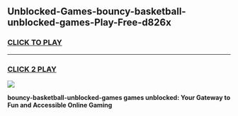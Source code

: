 
## Unblocked-Games-bouncy-basketball-unblocked-games-Play-Free-d826x
<h3>
<a href="https://premium76.site?title=bouncy-basketball-unblocked-games&ref=18A1">CLICK TO PLAY</a></h3>
<hr>

<h3>
<a href="https://premium76.site?title=bouncy-basketball-unblocked-games&ref=18A1">CLICK 2 PLAY</a>
  
</h3>

<a href="https://premium76.site?title=bouncy-basketball-unblocked-games&ref=18A1"><img src="https://clearcache.store/games.png"></a>


**bouncy-basketball-unblocked-games games unblocked: Your Gateway to Fun and Accessible Online Gaming**
